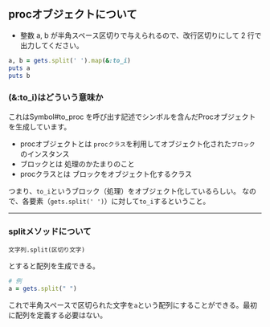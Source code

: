 ## procオブジェクトについて

- 整数 a, b が半角スペース区切りで与えられるので、改行区切りにして 2 行で出力してください。
```ruby
a, b = gets.split(' ').map(&:to_i)
puts a
puts b
```

### (&:to_i)はどういう意味か
これはSymbol#to_proc を呼び出す記述でシンボルを含んだProcオブジェクトを生成しています。

- procオブジェクトとは
`procクラス`を利用してオブジェクト化された`ブロック`のインスタンス
- ブロックとは
処理のかたまりのこと
- procクラスとは
ブロックをオブジェクト化するクラス

つまり、`to_i`というブロック（処理）をオブジェクト化しているらしい。
なので、各要素（`gets.split(' ')`）に対して`to_i`するということ。

---
### splitメソッドについて
```
文字列.split(区切り文字)
```
とすると配列を生成できる。
```ruby
# 例
a = gets.split(" ")
```
これで半角スペースで区切られた文字を`a`という配列にすることができる。最初に配列を定義する必要はない。
